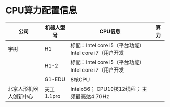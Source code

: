 # CPU算力配置信息

| 公司          | 机器人型号    | CPU信息                                     | 算力  |
| ----------- | -------- | ----------------------------------------- | --- |
| 宇树          | H1       | 标配：Intel core i5（平台功能） Intel core i7（用户开发 |     |
|             | H1-2     | 标配：Intel core i5（平台功能） Intel core i7（用户开发 |     |
|             | G1-EDU   | 8核CPU                                     |     |
| 北京人形机器人创新中心 | 天工1.1pro | Intelx86； CPU10核12线程； 主频最高达4.7GHz         |     |

